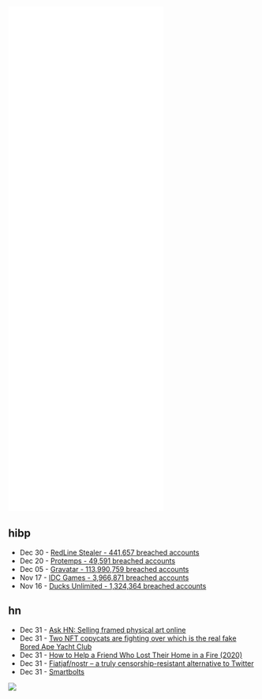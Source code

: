 ![Metrics](https://raw.githubusercontent.com/phixion/phixion/master/metrics.svg)

## hibp

<!--
for https://github.com/phixion/phixion/blob/main/.github/workflows/feeds.yml
-->
<!--START_SECTION:haveibeenpwnd-->
- Dec 30 - [RedLine Stealer - 441,657 breached accounts](https://haveibeenpwned.com/PwnedWebsites#RedLineStealer)
- Dec 20 - [Protemps - 49,591 breached accounts](https://haveibeenpwned.com/PwnedWebsites#Protemps)
- Dec 05 - [Gravatar - 113,990,759 breached accounts](https://haveibeenpwned.com/PwnedWebsites#Gravatar)
- Nov 17 - [IDC Games - 3,966,871 breached accounts](https://haveibeenpwned.com/PwnedWebsites#IDCGames)
- Nov 16 - [Ducks Unlimited - 1,324,364 breached accounts](https://haveibeenpwned.com/PwnedWebsites#DucksUnlimited)
<!--END_SECTION:haveibeenpwnd-->

## hn

<!--
for https://github.com/phixion/phixion/blob/main/.github/workflows/feeds.yml
-->
<!--START_SECTION:hn-->
- Dec 31 - [Ask HN: Selling framed physical art online](https://news.ycombinator.com/item?id=29749090)
- Dec 31 - [Two NFT copycats are fighting over which is the real fake Bored Ape Yacht Club](https://www.theverge.com/2021/12/30/22860010/bored-ape-yacht-club-payc-phayc-copycat-nft)
- Dec 31 - [How to Help a Friend Who Lost Their Home in a Fire (2020)](https://www.sonomamag.com/how-to-help-a-friend-who-lost-their-home-in-a-fire/)
- Dec 31 - [Fiatjaf/nostr – a truly censorship-resistant alternative to Twitter](https://github.com/fiatjaf/nostr)
- Dec 31 - [Smartbolts](http://www.smartbolts.com/)
<!--END_SECTION:hn-->

<!--
for https://yhype.me
-->
![](https://hit.yhype.me/github/profile?user_id=13013670)
